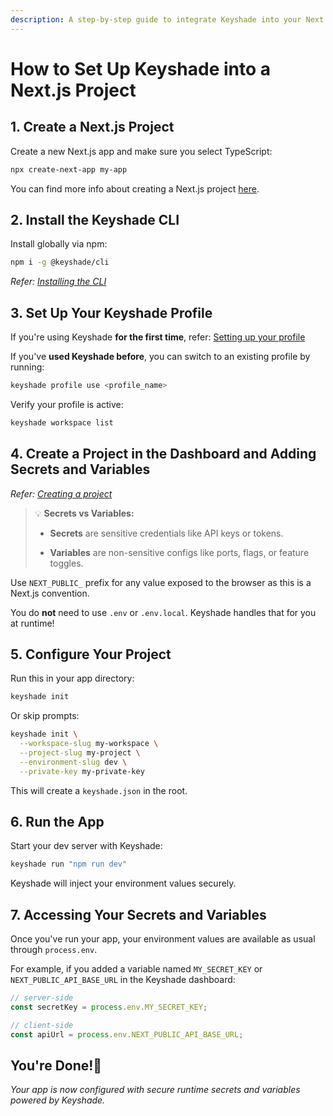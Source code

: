 ```yaml
---
description: A step-by-step guide to integrate Keyshade into your Next.js app for managing secrets and environment variables — no .env files needed.
---
```


# How to Set Up Keyshade into a Next.js Project

## 1. Create a Next.js Project

Create a new Next.js app and make sure you select TypeScript:

```bash
npx create-next-app my-app
```
You can find more info about creating a Next.js project [here](https://nextjs.org/docs/app/api-reference/cli/create-next-app).

## 2. Install the Keyshade CLI
Install globally via npm:
```bash
npm i -g @keyshade/cli
```
_Refer: [Installing the CLI](/docs/getting-started/installing-the-cli)_

## 3. Set Up Your Keyshade Profile
If you're using Keyshade **for the first time**, refer: [Setting up your profile](/docs/getting-started/setting-up-your-profile)

If you've **used Keyshade before**, you can switch to an existing profile by running:

```bash
keyshade profile use <profile_name>
```

Verify your profile is active:
```bash
keyshade workspace list
```

## 4. Create a Project in the Dashboard and Adding Secrets and Variables
_Refer: [Creating a project](/docs/getting-started/adding-your-first-secret-and-variable)_

> 💡 **Secrets vs Variables:**
> 
> -   **Secrets** are sensitive credentials like API keys or tokens.
>     
> -   **Variables** are non-sensitive configs like ports, flags, or feature toggles.
>     

Use `NEXT_PUBLIC_` prefix for any value exposed to the browser as this is a Next.js convention.

You do **not** need to use `.env` or `.env.local`. Keyshade handles that for you at runtime!

## 5. Configure Your Project

Run this in your app directory:

```bash
keyshade init
```

Or skip prompts:

```bash
keyshade init \
  --workspace-slug my-workspace \
  --project-slug my-project \
  --environment-slug dev \
  --private-key my-private-key
```

This will create a `keyshade.json` in the root.

## 6. Run the App

Start your dev server with Keyshade:
```bash
keyshade run "npm run dev"
```
Keyshade will inject your environment values securely.

## 7. Accessing Your Secrets and Variables

Once you've run your app, your environment values are available as usual through `process.env`.

For example, if you added a variable named `MY_SECRET_KEY` or `NEXT_PUBLIC_API_BASE_URL` in the Keyshade dashboard:

```typescript
// server-side
const secretKey = process.env.MY_SECRET_KEY;

// client-side
const apiUrl = process.env.NEXT_PUBLIC_API_BASE_URL;
```

## You're Done!🎊

_Your app is now configured with secure runtime secrets and variables powered by Keyshade._